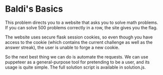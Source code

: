 # Baldi's Basics
This problem directs you to a website that asks you to solve math problems. If
you can solve 500 problems correctly in a row, the site gives you the flag.

The website uses secure flask session cookies, so even though you have access 
to the cookie (which contains the current challenge as well as the answer
streak), the user is unable to forge a new cookie.

So the next best thing we can do is automate the requests. We can use puppeteer
as a general-purpose tool for pretending to be a user, and its usage is quite 
simple. The full solution script is available in solution.js.